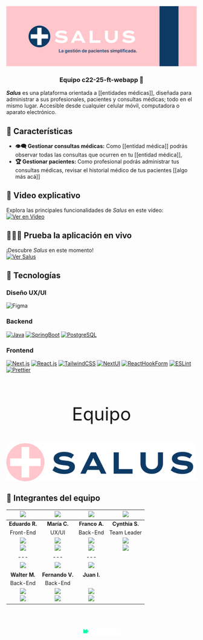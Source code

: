 <div align="center">
  <img src="./wiki/media/banner.png" width="800px" alt="Banner">
</div>
<h3 align="center">Equipo <strong>c22-25-ft-webapp</strong> 🐐</h3>

_**Salus**_ es una plataforma orientada a [[entidades médicas]], diseñada para administrar a sus profesionales, pacientes y consultas médicas; todo en el mismo lugar. Accesible desde cualquier celular móvil, computadora o aparato electrónico.

## 📝 **Características**

- **👁‍🗨 Gestionar consultas médicas:** Como [[entidad médica]] podrás observar todas las consultas que ocurren en tu [[entidad médica]],
- **🏆 Gestionar pacientes:** Como profesional podrás administrar tus consultas médicas, revisar el historial médico de tus pacientes [[algo más acá]]

## 🎥 **Video explicativo**

Explora las principales funcionalidades de <em>Salus</em> en este vídeo: <br>
[![Ver en Vídeo](https://img.shields.io/badge/Ver-Vídeo-pink?style=for-the-badge&logo=github)](./wiki/media/video-explicativo.mp4)

## 👩🏻‍💻 **Prueba la aplicación en vivo**

¡Descubre <em>Salus</em> en este momento! <br>
[![Ver Salus](https://img.shields.io/badge/Ver-Salus-0d3b66?style=for-the-badge&logo=vercel)](https://google.com)

## 🔨 **Tecnologías**

### Diseño UX/UI

![Figma](https://img.shields.io/badge/figma-%23F24E1E.svg?style=for-the-badge&logo=figma&logoColor=white)

### Backend

[![Java][Java]][Java-url]
[![SpringBoot][SpringBoot]][SpringBoot-url]
[![PostgreSQL][PostgreSQL]][PostgreSQL-url]

### Frontend

[![Next.js][Next.js]][Next-url]
[![React.js][React.js]][React-url]
[![TailwindCSS][TailwindCSS]][TailwindCSS-url]
[![NextUI][NextUI]][NextUI-url]
[![ReactHookForm][ReactHookForm]][ReactHookForm-url]
[![ESLint][ESLint]][ESLint-url]
[![Prettier][Prettier]][Prettier-url]

<!-- [![Axios][Axios]][Axios-url] -->
<!-- [![Zustand][Zustand]][Zustand-url] -->

<br>

<div align="center">
  <p style="font-size: 48px">Equipo</p>
  <img src="./web/public/logo.svg" width="800px" alt="Logo">
</div>

## 👥 **Integrantes del equipo**

| <img src="https://avatars.githubusercontent.com/u/73679190?v=4" width="100"> | <img src="https://avatars.githubusercontent.com/u/83506872?v=4" width="100">  | <img src="https://avatars.githubusercontent.com/u/86541267?v=4" width="100">  | <img src="https://avatars.githubusercontent.com/u/130096987?v=4" width="100"> |
| :--------------------------------------------------------------------------: | :---------------------------------------------------------------------------: | :---------------------------------------------------------------------------: | :---------------------------------------------------------------------------: |
|                                **Eduardo R.**                                |                                 **María C.**                                  |                                 **Franco A.**                                 |                                **Cynthia S.**                                 |
|                                  Front-End                                   |                                     UX/UI                                     |                                   Back-End                                    |                                  Team Leader                                  |
|       [![][LinkedIn]][EduardoLK-url] <br> [![][GitHub]][EduardoGH-url]       |             [![][LinkedIn]]([]) <br> [![][GitHub]][ChichiGH-url]              |             [![][LinkedIn]]([]) <br> [![][GitHub]][FrancoGH-url]              |       [![][LinkedIn]][CynthiaLK-url] <br> [![][GitHub]][CynthiaGH-url]        |
|                                     ---                                      |                                      ---                                      |                                      ---                                      |
| <img src="https://avatars.githubusercontent.com/u/93456862?v=4" width="100"> | <img src="https://avatars.githubusercontent.com/u/139728494?v=4" width="100"> | <img src="https://avatars.githubusercontent.com/u/174650105?v=4" width="100"> |
|                                **Walter M.**                                 |                                **Fernando V.**                                |                                  **Juan I.**                                  |
|                                   Back-End                                   |                                   Back-End                                    |                                                                               |
|             [![][LinkedIn]]([]) <br> [![][GitHub]][WalterGH-url]             |             [![][LinkedIn]]() <br> [![][GitHub]][FernandoGH-url]              |              [![][LinkedIn]]([]) <br> [![][GitHub]][JuanGH-url]               |

<br><br>

<div align="center">
  <img src="./wiki/media/logo-nocountry.png" width="100px" />
</div>

<!--  -->
<!--     -->
<!--        -->
<!-- MARKDOWN LINKS-->

<!-- Profiles -->

[EduardoGH-url]: https://www.linkedin.com/in/mrredu/
[EduardoLK-url]: https://www.linkedin.com/in/mrredu/
[ChichiGH-url]: https://github.com/ChichiCuello

<!-- [ChichiLK-url]:  -->

[FrancoGH-url]: https://github.com/JSuggu

<!-- [FrancoLK-url]: -->

[WalterGH-url]: https://github.com/WalterDanielMachacaChoque

<!-- [WalterLK-url]: -->

[FernandoGH-url]: https://github.com/fervifane12

<!-- [FernandoLK-url]: -->

[JuanGH-url]: https://github.com/juani1987

<!-- [JuanLK-url]: -->

[CynthiaGH-url]: https://github.com/Cynthiavcp
[CynthiaLK-url]: https://www.linkedin.com/in/cynthiasotelo/

<!-- Front-End - Skills -->

[Next.js]: https://img.shields.io/badge/next.js-000000?style=for-the-badge&logo=nextdotjs&logoColor=white
[Next-url]: https://nextjs.org/
[React.js]: https://img.shields.io/badge/React-20232A?style=for-the-badge&logo=react&logoColor=61DAFB
[React-url]: https://reactjs.org/
[Zustand]: https://img.shields.io/badge/Zustand-005570?style=for-the-badge&logo=zustand&logoColor=white
[Zustand-url]: https://zustand-demo.pmnd.rs/
[Axios]: https://img.shields.io/badge/Axios-5A29E4?style=for-the-badge&logo=axios&logoColor=white
[Axios-url]: https://axios-http.com/
[TailwindCSS]: https://img.shields.io/badge/TailwindCSS-06b6d4?style=for-the-badge&logo=tailwind-css&logoColor=white
[TailwindCSS-url]: https://tailwindcss.com/
[NextUI]: https://img.shields.io/badge/NextUI-000000?style=for-the-badge&logo=nextui&logoColor=white
[NextUI-url]: https://nextui.org/
[ReactHookForm]: https://img.shields.io/badge/reacthookform-ec5990?style=for-the-badge&logo=reacthookform&logoColor=white
[ReactHookForm-url]: https://www.react-hook-form.com/
[ESLint]: https://img.shields.io/badge/eslint-4b32c3?style=for-the-badge&logo=eslint&logoColor=white
[ESLint-url]: https://eslint.org/
[Prettier]: https://img.shields.io/badge/prettier-f7b93e?style=for-the-badge&logo=prettier&logoColor=white
[Prettier-url]: https://prettier.io/

<!-- Back-End - Skills -->

[Java]: https://img.shields.io/badge/Java-ED8B00?style=for-the-badge&logo=Java&logoColor=white
[Java-url]: https://www.java.com/es/
[SpringBoot]: https://img.shields.io/badge/SpringBoot-6DB33F?style=for-the-badge&logo=SpringBoot&logoColor=white
[SpringBoot-url]: https://spring.io/projects/spring-boot
[PostgreSQL]: https://img.shields.io/badge/PostgreSQL-4169e1?style=for-the-badge&logo=PostgreSQL&logoColor=white
[PostgreSQL-url]: https://spring.io/projects/spring-boot

<!-- Badges - Links -->

[LinkedIn]: https://img.shields.io/badge/LinkedIn-0077B5?style=for-the-badge&logo=LinkedIn&logoColor=white
[GitHub]: https://img.shields.io/badge/GitHub-171515?style=for-the-badge&logo=GitHub&logoColor=white
